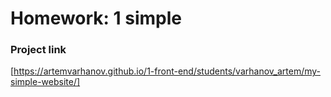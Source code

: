 # Homework: 1 simple

### Project link
[https://artemvarhanov.github.io/1-front-end/students/varhanov_artem/my-simple-website/]
